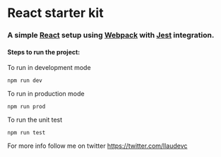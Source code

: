 # React starter kit

### A simple [React](https://reactjs.org/) setup using [Webpack](https://webpack.js.org/) with [Jest](https://jestjs.io/) integration.

#### Steps to run the project:

To run in development mode

```
npm run dev
```

To run in production mode

```
npm run prod
```

To run the unit test

```
npm run test
```

For more info follow me on twitter https://twitter.com/llaudevc
